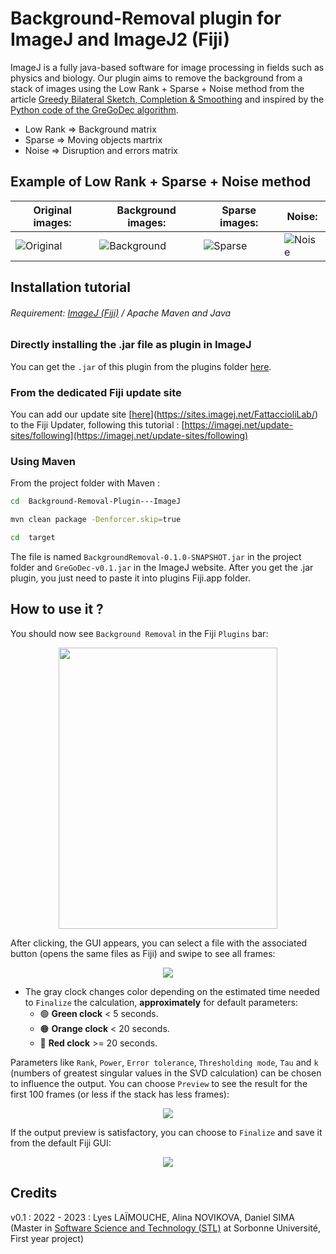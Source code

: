 

# Background-Removal plugin for ImageJ and ImageJ2 (Fiji) 
ImageJ is a fully java-based software for image processing in fields such as physics and biology. Our plugin aims to remove the background from a stack of images using the Low Rank + Sparse + Noise method from the article [Greedy Bilateral Sketch, Completion & Smoothing](https://proceedings.mlr.press/v31/zhou13b.html) and inspired by the [Python code of the GreGoDec algorithm](https://github.com/FattaccioliLab/Codes/tree/master/LowRankSparseNoiseDecomposition-GoDec).
* Low Rank => Background matrix
* Sparse => Moving objects martrix
* Noise => Disruption and errors matrix

## Example of Low Rank + Sparse + Noise method
**Original images:** | **Background images:** | **Sparse images:** | **Noise:**
--- | --- | --- | ---
![Original](/samples/gifs/1-Original.gif) | ![Background](/samples/gifs/2-Background.gif) | ![Sparse](/samples/gifs/3-Sparse.gif) | ![Noise](/samples/gifs/4-Noise_1.gif)

## Installation tutorial
###### Requirement:  [ImageJ (Fiji)](https://imagej.net/software/fiji/downloads) / Apache Maven and Java

### Directly installing the .jar file as plugin in ImageJ

You can get the `.jar` of this plugin from the plugins folder [here](https://sites.imagej.net/FattaccioliLab/). 

### From the dedicated Fiji update site

You can add our update site [[here](https://sites.imagej.net/FattaccioliLab/)](https://sites.imagej.net/FattaccioliLab/) to the Fiji Updater, following this tutorial : [https://imagej.net/update-sites/following](https://imagej.net/update-sites/following)

### Using Maven

From the project folder with Maven :
```bash
cd  Background-Removal-Plugin---ImageJ
```
```bash
mvn clean package -Denforcer.skip=true
```
```bash
cd  target
```
The file is named `BackgroundRemoval-0.1.0-SNAPSHOT.jar` in the project folder and `GreGoDec-v0.1.jar` in the ImageJ website. After you get the .jar plugin, you just need to paste it into plugins Fiji.app folder.

## How to use it ?
You should now see `Background Removal` in the Fiji `Plugins` bar:  
<p align="center">
	<img src="/samples/gifs/ImageJ_1.png" width="350" height="450">  
</p>  
After clicking, the GUI appears, you can select a file with the associated button (opens the same files as Fiji) and swipe to see all frames:   
<p align="center">
  <img src="/samples/gifs/select_file.gif">
</p>  

* The gray clock changes color depending on the estimated time needed to `Finalize` the calculation, **approximately** for default parameters:
	*  🟢 **Green clock** < 5 seconds.
	*  🟠 **Orange clock** < 20 seconds.
	*  🔴 **Red clock** >= 20 seconds.  

Parameters like `Rank`, `Power`, `Error tolerance`, `Thresholding mode`, `Tau` and `k` (numbers of greatest singular values in the SVD calculation)  can be chosen to influence the output. You can choose `Preview` to see the result for the first 100 frames (or less if the stack has less frames):
<p align="center">
  <img src="/samples/gifs/Preview.gif">
</p>     

If the output preview is satisfactory, you can choose to `Finalize` and save it from the default Fiji GUI:
<p align="center">
  <img src="/samples/gifs/Finalize.gif">
</p>     

## Credits

v0.1 : 2022 - 2023 : Lyes LAÏMOUCHE,  Alina NOVIKOVA, Daniel SIMA (Master in [Software Science and Technology (STL)](https://sciences.sorbonne-universite.fr/en/formation-sciences/masters/master-informatique/parcours-stl) at Sorbonne Université, First year project) 
